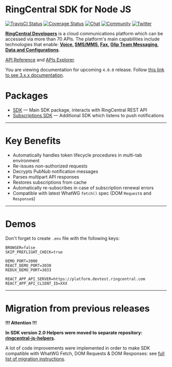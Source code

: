 # RingCentral SDK for Node JS

[![TravisCI Status](https://travis-ci.org/ringcentral/ringcentral-js.svg?branch=master)](https://travis-ci.org/ringcentral/ringcentral-js)
[![Coverage Status](https://coveralls.io/repos/github/ringcentral/ringcentral-js/badge.svg?branch=master)](https://coveralls.io/github/ringcentral/ringcentral-js)
[![Chat](https://img.shields.io/badge/chat-on%20glip-orange.svg)](https://glipped.herokuapp.com/)
[![Community](https://img.shields.io/badge/dynamic/json.svg?label=community&colorB=&suffix=%20users&query=$.approximate_people_count&uri=http%3A%2F%2Fapi.getsatisfaction.com%2Fcompanies%2F102909.json)](https://devcommunity.ringcentral.com/ringcentraldev)
[![Twitter](https://img.shields.io/twitter/follow/ringcentraldevs.svg?style=social&label=follow)](https://twitter.com/RingCentralDevs)

__[RingCentral Developers](https://developer.ringcentral.com/api-products)__ is a cloud communications platform which can be accessed via more than 70 APIs. The platform's main capabilities include technologies that enable:
__[Voice](https://developer.ringcentral.com/api-products/voice), [SMS/MMS](https://developer.ringcentral.com/api-products/sms), [Fax](https://developer.ringcentral.com/api-products/fax), [Glip Team Messaging](https://developer.ringcentral.com/api-products/team-messaging), [Data and Configurations](https://developer.ringcentral.com/api-products/configuration)__.

[API Reference](https://developer.ringcentral.com/api-docs/latest/index.html) and [APIs Explorer](https://developer.ringcentral.com/api-explorer/latest/index.html).

You are viewing documentation for upcoming `4.0.0` release. Follow [this link to see 3.x.x documentation](https://github.com/ringcentral/ringcentral-js/tree/v3).  

# Packages

- [SDK](sdk) &mdash; Main SDK package, interacts with RingCentral REST API
- [Subscriptions SDK](subscriptions) &mdash; Additional SDK which listens to push notifications

***

# Key Benefits

- Automatically handles token lifecycle procedures in multi-tab environment
- Re-issues non-authorized requests
- Decrypts PubNub notification messages
- Parses multipart API responses
- Restores subscriptions from cache
- Automatically re-subscribes in case of subscription renewal errors
- Compatible with latest WhatWG `fetch()` spec (DOM `Request`s and `Response`s)

***

# Demos

Don't forget to create `.env` file with the following keys:

```
BROWSER=false
SKIP_PREFLIGHT_CHECK=true

DEMO_PORT=3000
REACT_DEMO_PORT=3030
REDUX_DEMO_PORT=3033

REACT_APP_API_SERVER=https://platform.devtest.ringcentral.com
REACT_APP_API_CLIENT_ID=XXX
```

***

# Migration from previous releases

**!!! Attention !!!**

**In SDK version 2.0 Helpers were moved to separate repository: [ringcentral-js-helpers](https://github.com/ringcentral/ringcentral-js-helpers).**

A lot of code improvements were implemented in order to make SDK compatible with WhatWG Fetch, DOM Requests &
DOM Responses: see [full list of migration instructions](../../CHANGELOG.md).
  
